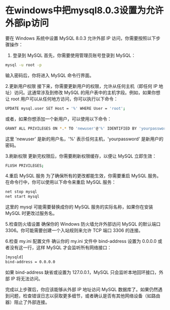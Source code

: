 # 在windows中把mysql8.0.3设置为允许外部ip访问

要在 Windows 系统中设置 MySQL 8.0.3 允许外部 IP 访问，你需要按照以下步骤操作：

1. 登录到 MySQL
首先，你需要使用管理员账号登录到 MySQL：

~~~bash
mysql -u root -p
~~~

输入密码后，你将进入 MySQL 命令行界面。

2.更新用户权限
接下来，你需要更新用户的权限，允许从任何主机（即任何 IP 地址）访问。这通常涉及到修改 MySQL 的用户表中的主机字段。例如，如果你想让 root 用户可以从任何地方访问，你可以执行以下命令：

~~~bash
UPDATE mysql.user SET Host = '%' WHERE User = 'root';
~~~

或者，如果你想添加一个新用户，可以使用以下命令：

~~~bash
GRANT ALL PRIVILEGES ON *.* TO 'newuser'@'%' IDENTIFIED BY 'yourpassword';
~~~

这里 'newuser' 是新的用户名，'%' 表示任何主机，'yourpassword' 是新用户的密码。

3.刷新权限
更新完权限后，你需要刷新权限缓存，以便让 MySQL 立即生效：

~~~bash
FLUSH PRIVILEGES;
~~~

4.重启 MySQL 服务
为了确保所有的更改都能生效，你需要重启 MySQL 服务。在命令行中，你可以使用以下命令来重启 MySQL 服务：

~~~bash
net stop mysql
net start mysql
~~~

这里的 mysql 可能需要替换成你的 MySQL 服务的实际名称，如果你在安装 MySQL 时更改过服务名。

5.检查防火墙设置
确保你的 Windows 防火墙允许外部访问 MySQL 的默认端口 3306。你可能需要创建一个入站规则来允许 TCP 端口 3306 的连接。

6.检查 my.ini 配置文件
确认你的 my.ini 文件中 bind-address 设置为 0.0.0.0 或者没有这一行，这样 MySQL 才会监听所有网络接口：

~~~bash
[mysqld]
bind-address = 0.0.0.0
~~~

如果 bind-address 缺省或设置为 127.0.0.1，MySQL 只会监听本地回环接口，外部 IP 将无法访问。

完成以上步骤后，你应该能够从外部 IP 地址访问 MySQL 数据库了。如果仍然遇到问题，检查错误日志以获取更多细节，或者确认是否有其他网络设备（如路由器）阻止了外部连接。
